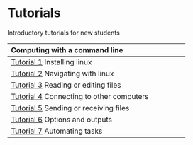 # Tutorials
Introductory tutorials for new students 

|Computing with a command line <img width=128/>|                                                   
| ---- |  
| [Tutorial 1](https://github.com/bmd-lab/tutorials/wiki/tutorial-1) Installing linux | 
| [Tutorial 2](https://github.com/bmd-lab/tutorials/wiki/tutorial-2) Navigating with linux | 
| [Tutorial 3](https://github.com/bmd-lab/tutorials/wiki/tutorial-3) Reading or editing files | 
| [Tutorial 4](https://github.com/bmd-lab/tutorials/wiki/tutorial-4) Connecting to other computers |
| [Tutorial 5](https://github.com/bmd-lab/tutorials/wiki/tutorial-4) Sending or receiving files | 
| [Tutorial 6](https://github.com/bmd-lab/tutorials/wiki/tutorial-5) Options and outputs |
| [Tutorial 7](https://github.com/bmd-lab/tutorials/wiki/tutorial-6) Automating tasks |
